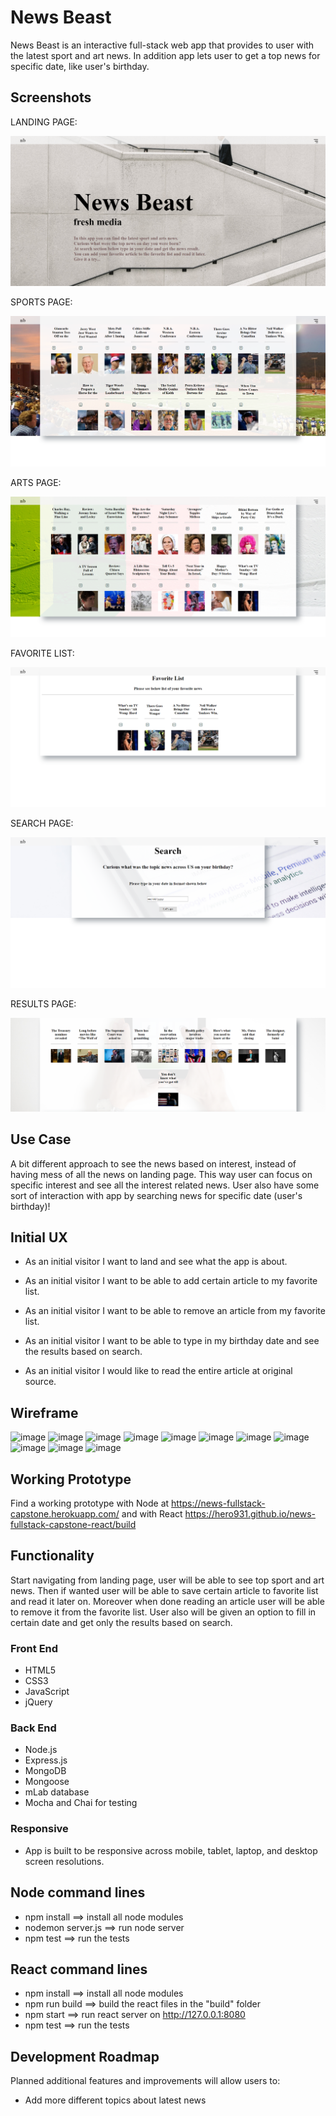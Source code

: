 # News Beast

News Beast is an interactive full-stack web app that provides to user with the latest sport and art news. In addition app lets user to get a top news for specific date, like user's birthday.

## Screenshots


LANDING PAGE:

![image](https://github.com/hero931/news-fullstack-capstone-react/blob/master/github-images/intro.png)


SPORTS PAGE:

![image](https://github.com/hero931/news-fullstack-capstone-react/blob/master/github-images/sports.png)


ARTS PAGE:

![image](https://github.com/hero931/news-fullstack-capstone-react/blob/master/github-images/art.png)


FAVORITE LIST:

![image](https://github.com/hero931/news-fullstack-capstone-react/blob/master/github-images/fav-list.png)


SEARCH PAGE:

![image](https://github.com/hero931/news-fullstack-capstone-react/blob/master/github-images/search.png)


RESULTS PAGE:

![image](https://github.com/hero931/news-fullstack-capstone-react/blob/master/github-images/results.png)

## Use Case
A bit different approach to see the news based on interest, instead of having mess of all the news on landing page. This way user can focus on specific interest and see all the interest related news. User also have some sort of interaction with app by searching news for specific date (user's birthday)!

## Initial UX

* As an initial visitor I want to land and see what the app is about.

* As an initial visitor I want to be able to add certain article to my favorite list.

* As an initial visitor I want to be able to remove an article from my favorite list.

* As an initial visitor I want to be able to type in my birthday date and see the results based on search.

* As an initial visitor I would like to read the entire article at original source.

## Wireframe

![image](https://user-images.githubusercontent.com/31460531/39335234-30c6b3e2-4980-11e8-9857-d9455eb37d3c.png)
![image](https://user-images.githubusercontent.com/31460531/39335314-7b976f38-4980-11e8-91f4-1f3dc0ee9212.png)
![image](https://user-images.githubusercontent.com/31460531/39335326-8a505c74-4980-11e8-838e-a55a0737499f.png)
![image](https://user-images.githubusercontent.com/31460531/39335341-98d0d2ec-4980-11e8-99a3-9c81c45970a9.png)
![image](https://user-images.githubusercontent.com/31460531/39335356-aabc7394-4980-11e8-8d94-758526547d35.png)
![image](https://user-images.githubusercontent.com/31460531/39335369-b91dd400-4980-11e8-9ace-89312a73f4c5.png)
![image](https://user-images.githubusercontent.com/31460531/39335383-c4fbda6a-4980-11e8-94e3-02544543429f.png)
![image](https://user-images.githubusercontent.com/31460531/39335395-d5b3ed02-4980-11e8-8b68-d362b8be1203.png)
![image](https://user-images.githubusercontent.com/31460531/39335410-e5434e20-4980-11e8-80b5-f4427c9db773.png)
![image](https://user-images.githubusercontent.com/31460531/39335417-f2db5ca8-4980-11e8-80cb-c97d7a1ad934.png)
![image](https://user-images.githubusercontent.com/31460531/39335427-ff7883be-4980-11e8-8bbc-bfc39a6164c0.png)


## Working Prototype
Find a working prototype with Node at https://news-fullstack-capstone.herokuapp.com/ and with React https://hero931.github.io/news-fullstack-capstone-react/build


## Functionality
Start navigating from landing page, user will be able to see top sport and art news. Then if wanted user will be able to save certain article to favorite list and read it later on. Moreover when done reading an article user will be able to remove it from the favorite list. User also will be given an option to fill in certain date and get only the results based on search.

### Front End
* HTML5
* CSS3
* JavaScript
* jQuery

### Back End
* Node.js
* Express.js
* MongoDB
* Mongoose
* mLab database
* Mocha and Chai for testing

### Responsive
* App is built to be responsive across mobile, tablet, laptop, and desktop screen resolutions.


## Node command lines
* npm install ==> install all node modules
* nodemon server.js ==> run node server
* npm test ==> run the tests

## React command lines
* npm install ==> install all node modules
* npm run build ==> build the react files in the "build" folder
* npm start ==> run react server on http://127.0.0.1:8080
* npm test ==> run the tests

## Development Roadmap
Planned additional features and improvements will allow users to:
* Add more different topics about latest news

